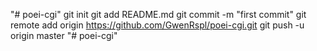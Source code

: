 "# poei-cgi"  git init git add README.md git commit -m "first commit" git remote add origin https://github.com/GwenRspl/poei-cgi.git git push -u origin master 
"# poei-cgi" 
